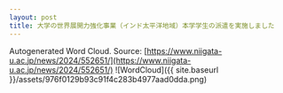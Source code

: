 ```yaml
---
layout: post
title: 大学の世界展開力強化事業（インド太平洋地域）本学学生の派遣を実施しました
---
```

Autogenerated Word Cloud.
Source\: [https://www.niigata-u.ac.jp/news/2024/552651/](https://www.niigata-u.ac.jp/news/2024/552651/)
![WordCloud]({{ site.baseurl }}/assets/976f0129b93c91f4c283b4977aad0dda.png)